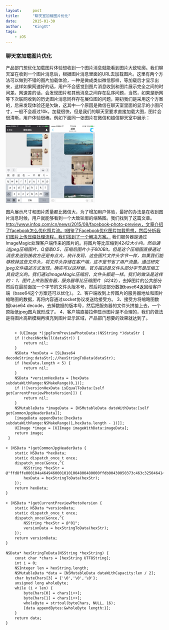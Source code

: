 ```yaml
---
layout:     post		
title:      "聊天室加载图片优化"		
date:       2015-01-30	
author:     "KingXt"		
tags:
    - iOS
---
```


### 聊天室加载图片优化 

产品部门想优化加载图片体验想收到一个图片消息就能看到图片大致轮廓。我们聊天室在收到一个图片消息后，根据图片消息里面的URL去加载图片。这里有两个方法可以做到不错的图片加载体验，一种是做成类似微信那样，等加载后才显示出来，这样如果网速好的话，用户不会感觉到图片消息收到和图片展示完全之间的时间差。网速差的话，会发现图片和其他消息之间存在乱序问题，当然，如果是断网等下次联网收到的历史图片消息同样存在展位图的问题，期初我们是采用这个方案的，后来发现体验还是欠缺，这其中一个原因是微信在聊天室里面的显示的小图尺寸，一般不会超过10k，加载很快，但是我们的聊天室要求直接加载大图，图片会很清晰，用户体验很棒。例如下面同一张图片在微信和超信聊天室中展示：

<img src="/img/post/IMG_3046.PNG" with="200" height="250"/>
<img src="/img/post/IMG_3045.PNG" with="200" height="250"/>

图片展示尺寸和图片质量都比微信大，为了增加用户体验，最好的办法是在收到图片消息时候，用户就能够看到一个大致轮廓的缩略图。我们找到了这篇文章。http://www.infoq.com/cn/news/2015/08/facebook-photo-preview，文章介绍了facebook怎么优化照片流。t借鉴了Facebook优化图片加载思想，然后分析我们图片上传压缩处理流程，我们找到了一个解决方案。
我们服务器是通过ImageMagic处理客户端传来的图片的。将图片等比压缩到42*42大小内，然后通过jpeg压缩图片，Q值取0.5，压缩后图片小于600Bit。但是这个压缩图直接通过消息发送到接收方还是有点大，统计发现，这些图片文件头字节一样，如果我们能够砍掉这些文件头，将文件头存储在客户端，这不是节省了用户流量。通过研究jpeg文件描述方式发现，确实可以这样做，官方描述是文件头部分字节是压缩工具自定义的。我们通过ImageMagic压缩后，文件头都是一样。我们的做法是这样的：
1、图片上传到服务器，服务器等比压缩图片（42*42），去掉图片的公共部分然后在最前面加一个字节的文件头版本号，然后将这部分数据base64返回给客户端（base64这个方案还可以优化）。
2、客户端收到上传图片的服务器地址和图片缩略图的数据，再将内容通过socket协议发送给接受方。
3、接受方将缩略图数据base64 decode，去掉数据的版本号，然后把服务器的文件头拼接上去，一个原始低jpeg图片就形成了。
4、客户端直接拉伸显示图片是不合理的，我们的做法是将图片高斯模糊再填充到图片显示区域，产品部门想要的效果就达到了。


```objc

    + (UIImage *)jpgFormPreviewPhotoData:(NSString *)dataStr {
    if (!checkNotNull(dataStr)) {
        return nil;
    }
    NSData *hexData = [SLBase64 decodeString:dataStr];//hexStringToData(dataStr);
    if (hexData.length < 5) {
        return nil;
    }
    NSData *versionHexData = [hexData subdataWithRange:NSMakeRange(0,1)];
    if (![versionHexData isEqualToData:[self getCurrentPreviewPhotoVersion]]) {
        return nil;
    }
    NSMutableData *imageData = [NSMutableData dataWithData:[self getCommonJpgHeaderData]];
    [imageData appendData:[hexData subdataWithRange:NSMakeRange(1,hexData.length - 1)]];
    UIImage *image = [UIImage imageWithData:imageData];
    return image;
 }

+ (NSData *)getCommonJpgHeaderData {
    static NSData *hexData;
    static dispatch_once_t once;
    dispatch_once(&once,^{
        NSString *hexStr = @"ffd8ffe000104a46494600010101004800480000ffdb00430050373c463c32504641465a55505f78c882786e6e78f5afb991c8ffffffffffffffffffffffffffffffffffffffffffffffffffffffffffffffffffffffffffffffdb004301555a5a786978eb8282ebffffffffffffffffffffffffffffffffffffffffffffffffffffffffffffffffffffffffffffffffffffffffffffffffffffffffffffffc0001108";
        hexData = hexStringToData(hexStr);
    });
    return hexData;
}

+ (NSData *)getCurrentPreviewPhotoVersion {
    static NSData *versionData;
    static dispatch_once_t once;
    dispatch_once(&once,^{
        NSString *hexStr = @"01";
        versionData = hexStringToData(hexStr);
    });
    return versionData;
}

NSData* hexStringToData(NSString *hexString) {
    const char *chars = [hexString UTF8String];
    int i = 0;
    NSInteger len = hexString.length;
    NSMutableData *data = [NSMutableData dataWithCapacity:len / 2];
    char byteChars[3] = {'\0','\0','\0'};
    unsigned long wholeByte;
    while (i < len) {
        byteChars[0] = chars[i++];
        byteChars[1] = chars[i++];
        wholeByte = strtoul(byteChars, NULL, 16);
        [data appendBytes:&wholeByte length:1];
    }
    return data;
}
```

